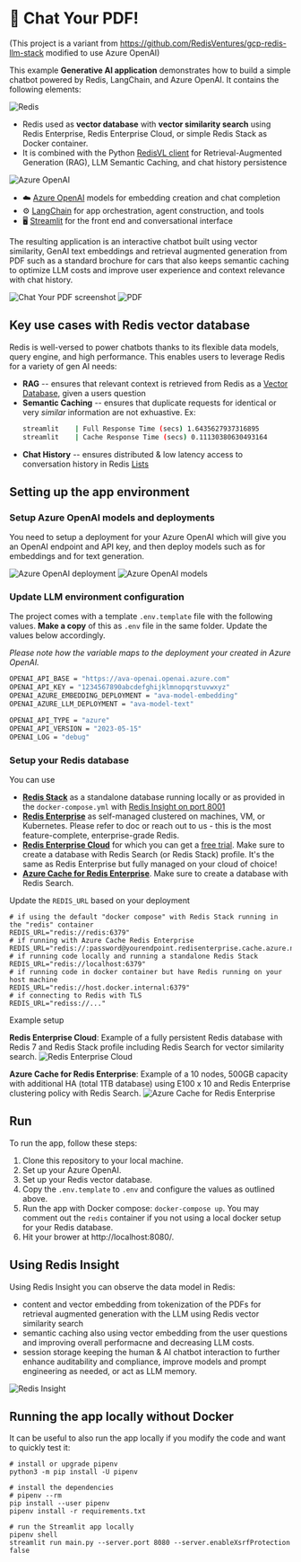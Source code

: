 # 📃 Chat Your PDF!

(This project is a variant from https://github.com/RedisVentures/gcp-redis-llm-stack modified to use Azure OpenAI)

This example **Generative AI application** demonstrates how to build a simple chatbot powered by Redis, LangChain, and Azure OpenAI.
It contains the following elements:



![Redis](https://redis.com/wp-content/themes/wpx/assets/images/logo-redis.svg?auto=webp&quality=85,75&width=120)
- Redis used as **vector database** with **vector similarity search** using Redis Enterprise, Redis Enterprise Cloud, or simple Redis Stack as Docker container.
- It is combined with the Python [RedisVL client](https://redisvl.com) for Retrieval-Augmented Generation (RAG), LLM Semantic Caching, and chat history persistence

![Azure OpenAI](img/azureopenai.png)
- ☁️ [Azure OpenAI](https://azure.microsoft.com/en-us/products/ai-services/openai-service) models for embedding creation and chat completion
- ⚙️ [LangChain](https://python.langchain.com/docs/get_started/introduction.html) for app orchestration, agent construction, and tools
- 🖥️ [Streamlit](https://docs.streamlit.io/knowledge-base/tutorials/build-conversational-apps) for the front end and conversational interface


The resulting application is an interactive chatbot built using vector similarity, GenAI text embeddings and retrieval augmented generation from PDF such as a standard brochure for cars that also keeps semantic caching to optimize LLM costs and improve user experience and context relevance with chat history.

![Chat Your PDF screenshot](img/app.png)
![PDF](img/pdf.png)


## Key use cases with Redis vector database
Redis is well-versed to power chatbots thanks to its flexible data models, query engine, and high performance. This enables users to leverage Redis for a variety of gen AI needs:
- **RAG** -- ensures that relevant context is retrieved from Redis as a [Vector Database](https://redis.com/solutions/use-cases/vector-database), given a users question
- **Semantic Caching** -- ensures that duplicate requests for identical or very *similar* information are not exhuastive. Ex:
    ```bash
    streamlit    | Full Response Time (secs) 1.6435627937316895
    streamlit    | Cache Response Time (secs) 0.11130380630493164
    ```
- **Chat History** -- ensures distributed & low latency access to conversation history in Redis [Lists](https://redis.io/docs/data-types/lists/)

## Setting up the app environment

### Setup Azure OpenAI models and deployments
You need to setup a deployment for your Azure OpenAI which will give you an OpenAI endpoint and API key, and then deploy models such as for embeddings and for text generation.

![Azure OpenAI deployment](img/depl.png)
![Azure OpenAI models](img/models.png)

### Update LLM environment configuration
The project comes with a template `.env.template` file with the following values. **Make a copy** of this as `.env` file in the same folder. Update the values below accordingly.

*Please note how the variable maps to the deployment your created in Azure OpenAI.*
```bash
OPENAI_API_BASE = "https://ava-openai.openai.azure.com"
OPENAI_API_KEY = "1234567890abcdefghijklmnopqrstuvwxyz"
OPENAI_AZURE_EMBEDDING_DEPLOYMENT = "ava-model-embedding"
OPENAI_AZURE_LLM_DEPLOYMENT = "ava-model-text"

OPENAI_API_TYPE = "azure"
OPENAI_API_VERSION = "2023-05-15"
OPENAI_LOG = "debug"
```

### Setup your Redis database

You can use
- **[Redis Stack](https://redis.io/docs/getting-started/install-stack/)** as a standalone database running locally or as provided in the `docker-compose.yml` with [Redis Insight on port 8001](http://localhost:8001)
- **[Redis Enterprise](https://redis.com/redis-enterprise-software/overview/)** as self-managed clustered on machines, VM, or Kubernetes. Please refer to doc or reach out to us - this is the most feature-complete, enterprise-grade Redis.
- **[Redis Enterprise Cloud](https://redis.com/redis-enterprise-cloud/overview/)** for which you can get a [free trial](https://redis.com/try-free/). Make sure to create a database with Redis Search (or Redis Stack) profile. It's the same as Redis Enterprise but fully managed on your cloud of choice!
- **[Azure Cache for Redis Enterprise](https://redis.com/cloud-partners/microsoft-azure/)**. Make sure to create a database with Redis Search.

Update the `REDIS_URL` based on your deployment
```
# if using the default "docker compose" with Redis Stack running in the "redis" container
REDIS_URL="redis://redis:6379"
# if running with Azure Cache Redis Enterprise
REDIS_URL="redis://:password@yourendpoint.redisenterprise.cache.azure.net:6379"
# if running code locally and running a standalone Redis Stack
REDIS_URL="redis://localhost:6379"
# if running code in docker container but have Redis running on your host machine
REDIS_URL="redis://host.docker.internal:6379"
# if connecting to Redis with TLS
REDIS_URL="rediss://..."
```

Example setup

**Redis Enterprise Cloud**:
Example of a fully persistent Redis database with Redis 7 and Redis Stack profile including Redis Search for vector similarity search.
![Redis Enterprise Cloud](img/rec.png)

**Azure Cache for Redis Enterprise**:
Example of a 10 nodes, 500GB capacity with additional HA (total 1TB database) using E100 x 10 and Redis Enterprise clustering policy with Redis Search.
![Azure Cache for Redis Enterprise](img/acre.png)


## Run

To run the app, follow these steps:

1. Clone this repository to your local machine.
2. Set up your Azure OpenAI.
3. Set up your Redis vector database.
3. Copy the `.env.template` to `.env` and configure the values as outlined above.
4. Run the app with Docker compose: `docker-compose up`. You may comment out the `redis` container if you not using a local docker setup for your Redis database.
5. Hit your brower at http://localhost:8080/.

## Using Redis Insight

Using Redis Insight you can observe the data model in Redis:
- content and vector embedding from tokenization of the PDFs for retrieval augmented generation with the LLM using Redis vector similarity search
- semantic caching also using vector embedding from the user questions and improving overall performacne and decreasing LLM costs.
- session storage keeping the human & AI chatbot interaction to further enhance auditability and compliance, improve models and prompt engineering as needed, or act as LLM memory.

![Redis Insight](img/ri.png)

## Running the app locally without Docker

It can be useful to also run the app locally if you modify the code and want to quickly test it:

```
# install or upgrade pipenv
python3 -m pip install -U pipenv

# install the dependencies
# pipenv --rm
pip install --user pipenv
pipenv install -r requirements.txt

# run the Streamlit app locally
pipenv shell
streamlit run main.py --server.port 8080 --server.enableXsrfProtection false
```

